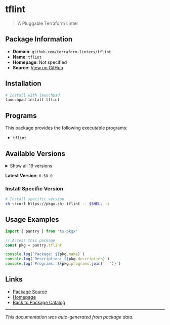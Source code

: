 # tflint

> A Pluggable Terraform Linter

## Package Information

- **Domain**: `github.com/terraform-linters/tflint`
- **Name**: `tflint`
- **Homepage**: Not specified
- **Source**: [View on GitHub](https://github.com/pkgxdev/pantry/tree/main/projects/github.com/terraform-linters/tflint/package.yml)

## Installation

```bash
# Install with launchpad
launchpad install tflint
```

## Programs

This package provides the following executable programs:

- `tflint`

## Available Versions

<details>
<summary>Show all 19 versions</summary>

- `0.58.0`, `0.57.0`, `0.56.0`, `0.55.1`, `0.55.0`
- `0.54.0`, `0.53.0`, `0.52.0`, `0.51.2`, `0.51.1`
- `0.51.0`, `0.50.3`, `0.50.2`, `0.50.1`, `0.50.0`
- `0.49.0`, `0.48.0`, `0.47.0`, `0.46.1`

</details>

**Latest Version**: `0.58.0`

### Install Specific Version

```bash
# Install specific version
sh <(curl https://pkgx.sh) tflint -- $SHELL -i
```

## Usage Examples

```typescript
import { pantry } from 'ts-pkgx'

// Access this package
const pkg = pantry.tflint

console.log(`Package: ${pkg.name}`)
console.log(`Description: ${pkg.description}`)
console.log(`Programs: ${pkg.programs.join(', ')}`)
```

## Links

- [Package Source](https://github.com/pkgxdev/pantry/tree/main/projects/github.com/terraform-linters/tflint/package.yml)
- [Homepage](#)
- [Back to Package Catalog](../../package-catalog.md)

---

*This documentation was auto-generated from package data.*
